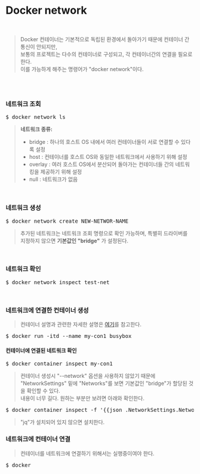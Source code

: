 # Docker network
</br>

> Docker 컨테이너는 기본적으로 독립된 환경에서 돌아가기 때문에 컨테이너 간 통신이 안되지만, </br>
> 보통의 프로젝트는 다수의 컨테이너로 구성되고, 각 컨테이너간의 연결을 필요로 한다.</br>
> 이를 가능하게 해주는 명령어가 "docker network"이다.

</br></br>

### 네트워크 조회
<pre>$ docker network ls</pre>
> **네트워크 종류:** </br>
> - bridge : 하나의 호스트 OS 내에서 여러 컨테이너들이 서로 연결할 수 있다록 설정
> - host : 컨테이너를 호스트 OS와 동일한 네트워크에서 사용하기 위해 설정
> - overlay : 여러 호스트 OS에서 분산되어 돌아가는 컨테이너들 간의 네트워킹을 제공하기 위해 설정
> - null : 네트워크가 없음

</br>

### 네트워크 생성
<pre>$ docker network create NEW-NETWOR-NAME</pre>
> 추가된 네트워크는 네트워크 조회 명령으로 확인 가능하며, 특별히 드라이버를 지정하지 않으면 **기본값인 "bridge"** 가 설정된다.

</br>

### 네트워크 확인
<pre>$ docker network inspect test-net</pre>
</br>

### 네트워크에 연결한 컨테이너 생성
> 컨테이너 설명과 관련한 자세한 설명은 [여기](https://github.com/freemancho1/docker/blob/master/01.%202.Docker%20%EB%AA%85%EB%A0%B9%EC%96%B4.md)를 참고한다.
<pre>$ docker run -itd --name my-con1 busybox</pre>
#### 컨테이너에 연결된 네트워크 확인
<pre>$ docker container inspect my-con1</pre>
> 컨테이너 생성시 "--network" 옵션을 사용하지 않았기 때문에 "NetworkSettings" 밑에 "Networks"를 보면 기본값인 "bridge"가 할당된 것을 확인할 수 있다. </br>
> 내용이 너무 길다. 원하는 부분만 보려면 아래와 확인한다.
<pre>$ docker container inspect -f '{{json .NetworkSettings.Networks}}' my-con1 | jq '.'</pre>
> "jq"가 설치되어 있지 않으면 설치한다.

### 네트워크에 컨테이너 연결
> 컨테이너를 네트워크에 연결하기 위해서는 실행중이여야 한다. 
<pre>$ docker
